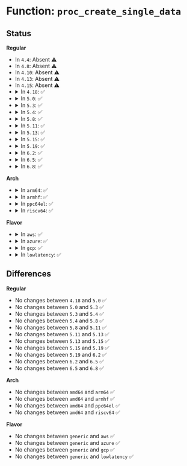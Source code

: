 # Function: <code>proc_create_single_data</code>

## Status
<b>Regular</b>
<ul>
<li>
In <code>4.4</code>: Absent ⚠️
</li>
<li>
In <code>4.8</code>: Absent ⚠️
</li>
<li>
In <code>4.10</code>: Absent ⚠️
</li>
<li>
In <code>4.13</code>: Absent ⚠️
</li>
<li>
In <code>4.15</code>: Absent ⚠️
</li>
<li>
<details>
<summary>In <code>4.18</code>: ✅</summary>

```c
struct proc_dir_entry *proc_create_single_data(const char *name, umode_t mode, struct proc_dir_entry *parent, int (*show)(struct seq_file *, void *), void *data);
```

**Collision:** Unique Global

**Inline:** No

**Transformation:** False

**Instances:**

```
In fs/proc/generic.c (ffffffff81320a90)
Location: fs/proc/generic.c:613
Inline: False
Direct callers:
  - kernel/exec_domain.c:proc_execdomains_init
  - kernel/irq/proc.c:register_irq_proc
  - kernel/irq/proc.c:register_irq_proc
  - kernel/irq/proc.c:register_irq_proc
  - kernel/irq/proc.c:register_irq_proc
  - kernel/irq/proc.c:register_irq_proc
  - kernel/dma.c:proc_dma_init
  - kernel/cgroup/cgroup.c:cgroup_init
  - fs/filesystems.c:proc_filesystems_init
  - fs/proc/proc_tty.c:proc_tty_register_driver
  - fs/proc/cmdline.c:proc_cmdline_init
  - fs/proc/loadavg.c:proc_loadavg_init
  - fs/proc/meminfo.c:proc_meminfo_init
  - fs/proc/uptime.c:proc_uptime_init
  - fs/proc/version.c:proc_version_init
  - fs/proc/softirqs.c:proc_softirqs_init
  - fs/ext4/sysfs.c:ext4_register_sysfs
  - fs/ext4/sysfs.c:ext4_register_sysfs
  - drivers/acpi/button.c:acpi_button_add
  - drivers/scsi/sg.c:init_sg
  - drivers/scsi/sg.c:init_sg
  - drivers/rtc/rtc-proc.c:rtc_proc_add_device
  - net/sched/sch_api.c:psched_net_init
  - net/ipv6/proc.c:snmp6_register_dev
```
**Symbols:**

```
ffffffff81320a90-ffffffff81320ad8: proc_create_single_data (STB_GLOBAL)
```
</details>
</li>
<li>
<details>
<summary>In <code>5.0</code>: ✅</summary>

```c
struct proc_dir_entry *proc_create_single_data(const char *name, umode_t mode, struct proc_dir_entry *parent, int (*show)(struct seq_file *, void *), void *data);
```

**Collision:** Unique Global

**Inline:** No

**Transformation:** False

**Instances:**

```
In fs/proc/generic.c (ffffffff81337b90)
Location: fs/proc/generic.c:615
Inline: False
Direct callers:
  - kernel/exec_domain.c:proc_execdomains_init
  - kernel/irq/proc.c:register_irq_proc
  - kernel/irq/proc.c:register_irq_proc
  - kernel/irq/proc.c:register_irq_proc
  - kernel/irq/proc.c:register_irq_proc
  - kernel/irq/proc.c:register_irq_proc
  - kernel/dma.c:proc_dma_init
  - kernel/cgroup/cgroup.c:cgroup_init
  - fs/filesystems.c:proc_filesystems_init
  - fs/proc/proc_tty.c:proc_tty_register_driver
  - fs/proc/cmdline.c:proc_cmdline_init
  - fs/proc/loadavg.c:proc_loadavg_init
  - fs/proc/meminfo.c:proc_meminfo_init
  - fs/proc/uptime.c:proc_uptime_init
  - fs/proc/version.c:proc_version_init
  - fs/proc/softirqs.c:proc_softirqs_init
  - fs/ext4/sysfs.c:ext4_register_sysfs
  - fs/ext4/sysfs.c:ext4_register_sysfs
  - drivers/acpi/button.c:acpi_button_add
  - drivers/scsi/sg.c:init_sg
  - drivers/scsi/sg.c:init_sg
  - drivers/rtc/proc.c:rtc_proc_add_device
  - net/sched/sch_api.c:psched_net_init
  - net/ipv6/proc.c:snmp6_register_dev
```
**Symbols:**

```
ffffffff81337b90-ffffffff81337bd8: proc_create_single_data (STB_GLOBAL)
```
</details>
</li>
<li>
<details>
<summary>In <code>5.3</code>: ✅</summary>

```c
struct proc_dir_entry *proc_create_single_data(const char *name, umode_t mode, struct proc_dir_entry *parent, int (*show)(struct seq_file *, void *), void *data);
```

**Collision:** Unique Global

**Inline:** No

**Transformation:** False

**Instances:**

```
In fs/proc/generic.c (ffffffff8135fd00)
Location: fs/proc/generic.c:616
Inline: False
Direct callers:
  - kernel/exec_domain.c:proc_execdomains_init
  - kernel/irq/proc.c:register_irq_proc
  - kernel/irq/proc.c:register_irq_proc
  - kernel/irq/proc.c:register_irq_proc
  - kernel/irq/proc.c:register_irq_proc
  - kernel/irq/proc.c:register_irq_proc
  - kernel/dma.c:proc_dma_init
  - kernel/cgroup/cgroup.c:cgroup_init
  - fs/filesystems.c:proc_filesystems_init
  - fs/proc/proc_tty.c:proc_tty_register_driver
  - fs/proc/cmdline.c:proc_cmdline_init
  - fs/proc/loadavg.c:proc_loadavg_init
  - fs/proc/meminfo.c:proc_meminfo_init
  - fs/proc/uptime.c:proc_uptime_init
  - fs/proc/version.c:proc_version_init
  - fs/proc/softirqs.c:proc_softirqs_init
  - fs/ext4/sysfs.c:ext4_register_sysfs
  - fs/ext4/sysfs.c:ext4_register_sysfs
  - drivers/acpi/button.c:acpi_button_add
  - drivers/scsi/sg.c:init_sg
  - drivers/scsi/sg.c:init_sg
  - drivers/rtc/proc.c:rtc_proc_add_device
  - net/sched/sch_api.c:psched_net_init
  - net/ipv6/proc.c:snmp6_register_dev
```
**Symbols:**

```
ffffffff8135fd00-ffffffff8135fd48: proc_create_single_data (STB_GLOBAL)
```
</details>
</li>
<li>
<details>
<summary>In <code>5.4</code>: ✅</summary>

```c
struct proc_dir_entry *proc_create_single_data(const char *name, umode_t mode, struct proc_dir_entry *parent, int (*show)(struct seq_file *, void *), void *data);
```

**Collision:** Unique Global

**Inline:** No

**Transformation:** False

**Instances:**

```
In fs/proc/generic.c (ffffffff81377f60)
Location: fs/proc/generic.c:616
Inline: False
Direct callers:
  - kernel/exec_domain.c:proc_execdomains_init
  - kernel/irq/proc.c:register_irq_proc
  - kernel/irq/proc.c:register_irq_proc
  - kernel/irq/proc.c:register_irq_proc
  - kernel/irq/proc.c:register_irq_proc
  - kernel/irq/proc.c:register_irq_proc
  - kernel/dma.c:proc_dma_init
  - kernel/cgroup/cgroup.c:cgroup_init
  - fs/filesystems.c:proc_filesystems_init
  - fs/proc/proc_tty.c:proc_tty_register_driver
  - fs/proc/cmdline.c:proc_cmdline_init
  - fs/proc/loadavg.c:proc_loadavg_init
  - fs/proc/meminfo.c:proc_meminfo_init
  - fs/proc/uptime.c:proc_uptime_init
  - fs/proc/version.c:proc_version_init
  - fs/proc/softirqs.c:proc_softirqs_init
  - fs/ext4/sysfs.c:ext4_register_sysfs
  - fs/ext4/sysfs.c:ext4_register_sysfs
  - drivers/acpi/button.c:acpi_button_add
  - drivers/scsi/sg.c:init_sg
  - drivers/scsi/sg.c:init_sg
  - drivers/rtc/proc.c:rtc_proc_add_device
  - net/sched/sch_api.c:psched_net_init
  - net/ipv6/proc.c:snmp6_register_dev
```
**Symbols:**

```
ffffffff81377f60-ffffffff81377fa8: proc_create_single_data (STB_GLOBAL)
```
</details>
</li>
<li>
<details>
<summary>In <code>5.8</code>: ✅</summary>

```c
struct proc_dir_entry *proc_create_single_data(const char *name, umode_t mode, struct proc_dir_entry *parent, int (*show)(struct seq_file *, void *), void *data);
```

**Collision:** Unique Global

**Inline:** No

**Transformation:** False

**Instances:**

```
In fs/proc/generic.c (ffffffff813c0e70)
Location: fs/proc/generic.c:629
Inline: False
Direct callers:
  - arch/x86/kernel/apic/x2apic_uv_x.c:uv_setup_proc_files
  - arch/x86/kernel/apic/x2apic_uv_x.c:uv_setup_proc_files
  - arch/x86/kernel/apic/x2apic_uv_x.c:uv_setup_proc_files
  - kernel/exec_domain.c:proc_execdomains_init
  - kernel/irq/proc.c:register_irq_proc
  - kernel/irq/proc.c:register_irq_proc
  - kernel/irq/proc.c:register_irq_proc
  - kernel/irq/proc.c:register_irq_proc
  - kernel/irq/proc.c:register_irq_proc
  - kernel/dma.c:proc_dma_init
  - kernel/cgroup/cgroup.c:cgroup_init
  - fs/filesystems.c:proc_filesystems_init
  - fs/proc/proc_tty.c:proc_tty_register_driver
  - fs/proc/cmdline.c:proc_cmdline_init
  - fs/proc/loadavg.c:proc_loadavg_init
  - fs/proc/meminfo.c:proc_meminfo_init
  - fs/proc/uptime.c:proc_uptime_init
  - fs/proc/version.c:proc_version_init
  - fs/proc/softirqs.c:proc_softirqs_init
  - fs/proc/bootconfig.c:proc_boot_config_init
  - fs/ext4/sysfs.c:ext4_register_sysfs
  - fs/ext4/sysfs.c:ext4_register_sysfs
  - drivers/acpi/button.c:acpi_button_add_fs
  - drivers/connector/connector.c:cn_init
  - drivers/rtc/proc.c:rtc_proc_add_device
  - net/sched/sch_api.c:psched_net_init
  - net/ipv4/route.c:ip_rt_do_proc_init
  - net/ipv6/proc.c:snmp6_register_dev
```
**Symbols:**

```
ffffffff813c0e70-ffffffff813c0eb7: proc_create_single_data (STB_GLOBAL)
```
</details>
</li>
<li>
<details>
<summary>In <code>5.11</code>: ✅</summary>

```c
struct proc_dir_entry *proc_create_single_data(const char *name, umode_t mode, struct proc_dir_entry *parent, int (*show)(struct seq_file *, void *), void *data);
```

**Collision:** Unique Global

**Inline:** No

**Transformation:** False

**Instances:**

```
In fs/proc/generic.c (ffffffff813d2d60)
Location: fs/proc/generic.c:649
Inline: False
Direct callers:
  - arch/x86/kernel/apic/x2apic_uv_x.c:uv_setup_proc_files
  - arch/x86/kernel/apic/x2apic_uv_x.c:uv_setup_proc_files
  - arch/x86/kernel/apic/x2apic_uv_x.c:uv_setup_proc_files
  - kernel/exec_domain.c:proc_execdomains_init
  - kernel/irq/proc.c:register_irq_proc
  - kernel/irq/proc.c:register_irq_proc
  - kernel/irq/proc.c:register_irq_proc
  - kernel/irq/proc.c:register_irq_proc
  - kernel/irq/proc.c:register_irq_proc
  - kernel/dma.c:proc_dma_init
  - kernel/cgroup/cgroup.c:cgroup_init
  - fs/filesystems.c:proc_filesystems_init
  - fs/proc/proc_tty.c:proc_tty_register_driver
  - fs/proc/cmdline.c:proc_cmdline_init
  - fs/proc/loadavg.c:proc_loadavg_init
  - fs/proc/meminfo.c:proc_meminfo_init
  - fs/proc/uptime.c:proc_uptime_init
  - fs/proc/version.c:proc_version_init
  - fs/proc/softirqs.c:proc_softirqs_init
  - fs/proc/bootconfig.c:proc_boot_config_init
  - fs/ext4/sysfs.c:ext4_register_sysfs
  - fs/ext4/sysfs.c:ext4_register_sysfs
  - fs/ext4/sysfs.c:ext4_register_sysfs
  - drivers/acpi/button.c:acpi_button_add_fs
  - drivers/connector/connector.c:cn_init
  - drivers/rtc/proc.c:rtc_proc_add_device
  - net/sched/sch_api.c:psched_net_init
  - net/ipv4/route.c:ip_rt_do_proc_init
  - net/ipv6/proc.c:snmp6_register_dev
```
**Symbols:**

```
ffffffff813d2d60-ffffffff813d2da7: proc_create_single_data (STB_GLOBAL)
```
</details>
</li>
<li>
<details>
<summary>In <code>5.13</code>: ✅</summary>

```c
struct proc_dir_entry *proc_create_single_data(const char *name, umode_t mode, struct proc_dir_entry *parent, int (*show)(struct seq_file *, void *), void *data);
```

**Collision:** Unique Global

**Inline:** No

**Transformation:** False

**Instances:**

```
In fs/proc/generic.c (ffffffff813d9bf0)
Location: fs/proc/generic.c:644
Inline: False
Direct callers:
  - arch/x86/kernel/apic/x2apic_uv_x.c:uv_setup_proc_files
  - arch/x86/kernel/apic/x2apic_uv_x.c:uv_setup_proc_files
  - arch/x86/kernel/apic/x2apic_uv_x.c:uv_setup_proc_files
  - kernel/exec_domain.c:proc_execdomains_init
  - kernel/irq/proc.c:register_irq_proc
  - kernel/irq/proc.c:register_irq_proc
  - kernel/irq/proc.c:register_irq_proc
  - kernel/irq/proc.c:register_irq_proc
  - kernel/irq/proc.c:register_irq_proc
  - kernel/dma.c:proc_dma_init
  - kernel/cgroup/cgroup.c:cgroup_init
  - fs/filesystems.c:proc_filesystems_init
  - fs/proc/proc_tty.c:proc_tty_register_driver
  - fs/proc/cmdline.c:proc_cmdline_init
  - fs/proc/loadavg.c:proc_loadavg_init
  - fs/proc/meminfo.c:proc_meminfo_init
  - fs/proc/uptime.c:proc_uptime_init
  - fs/proc/version.c:proc_version_init
  - fs/proc/softirqs.c:proc_softirqs_init
  - fs/proc/bootconfig.c:proc_boot_config_init
  - fs/ext4/sysfs.c:ext4_register_sysfs
  - fs/ext4/sysfs.c:ext4_register_sysfs
  - fs/ext4/sysfs.c:ext4_register_sysfs
  - fs/ext4/sysfs.c:ext4_register_sysfs
  - drivers/acpi/button.c:acpi_button_add
  - drivers/connector/connector.c:cn_init
  - drivers/scsi/sg.c:init_sg
  - drivers/scsi/sg.c:init_sg
  - drivers/rtc/proc.c:rtc_proc_add_device
  - net/sched/sch_api.c:psched_net_init
  - net/ipv4/route.c:ip_rt_do_proc_init
  - net/ipv6/proc.c:snmp6_register_dev
```
**Symbols:**

```
ffffffff813d9bf0-ffffffff813d9c37: proc_create_single_data (STB_GLOBAL)
```
</details>
</li>
<li>
<details>
<summary>In <code>5.15</code>: ✅</summary>

```c
struct proc_dir_entry *proc_create_single_data(const char *name, umode_t mode, struct proc_dir_entry *parent, int (*show)(struct seq_file *, void *), void *data);
```

**Collision:** Unique Global

**Inline:** No

**Transformation:** False

**Instances:**

```
In fs/proc/generic.c (ffffffff8142b320)
Location: fs/proc/generic.c:644
Inline: False
Direct callers:
  - arch/x86/kernel/apic/x2apic_uv_x.c:uv_setup_proc_files
  - arch/x86/kernel/apic/x2apic_uv_x.c:uv_setup_proc_files
  - arch/x86/kernel/apic/x2apic_uv_x.c:uv_setup_proc_files
  - kernel/exec_domain.c:proc_execdomains_init
  - kernel/irq/proc.c:register_irq_proc
  - kernel/irq/proc.c:register_irq_proc
  - kernel/irq/proc.c:register_irq_proc
  - kernel/irq/proc.c:register_irq_proc
  - kernel/irq/proc.c:register_irq_proc
  - kernel/dma.c:proc_dma_init
  - kernel/cgroup/cgroup.c:cgroup_init
  - fs/filesystems.c:proc_filesystems_init
  - fs/proc/proc_tty.c:proc_tty_register_driver
  - fs/proc/cmdline.c:proc_cmdline_init
  - fs/proc/loadavg.c:proc_loadavg_init
  - fs/proc/meminfo.c:proc_meminfo_init
  - fs/proc/uptime.c:proc_uptime_init
  - fs/proc/version.c:proc_version_init
  - fs/proc/softirqs.c:proc_softirqs_init
  - fs/proc/bootconfig.c:proc_boot_config_init
  - fs/ext4/sysfs.c:ext4_register_sysfs
  - fs/ext4/sysfs.c:ext4_register_sysfs
  - fs/ext4/sysfs.c:ext4_register_sysfs
  - fs/ext4/sysfs.c:ext4_register_sysfs
  - drivers/acpi/button.c:acpi_button_add
  - drivers/connector/connector.c:cn_init
  - drivers/scsi/sg.c:init_sg
  - drivers/scsi/sg.c:init_sg
  - drivers/rtc/proc.c:rtc_proc_add_device
  - net/sched/sch_api.c:psched_net_init
  - net/ipv4/route.c:ip_rt_do_proc_init
  - net/ipv6/proc.c:snmp6_register_dev
```
**Symbols:**

```
ffffffff8142b320-ffffffff8142b367: proc_create_single_data (STB_GLOBAL)
```
</details>
</li>
<li>
<details>
<summary>In <code>5.19</code>: ✅</summary>

```c
struct proc_dir_entry *proc_create_single_data(const char *name, umode_t mode, struct proc_dir_entry *parent, int (*show)(struct seq_file *, void *), void *data);
```

**Collision:** Unique Global

**Inline:** No

**Transformation:** False

**Instances:**

```
In fs/proc/generic.c (ffffffff814a49e0)
Location: fs/proc/generic.c:647
Inline: False
Direct callers:
  - arch/x86/kernel/apic/x2apic_uv_x.c:uv_setup_proc_files
  - arch/x86/kernel/apic/x2apic_uv_x.c:uv_setup_proc_files
  - arch/x86/kernel/apic/x2apic_uv_x.c:uv_setup_proc_files
  - kernel/exec_domain.c:proc_execdomains_init
  - kernel/irq/proc.c:register_irq_proc
  - kernel/irq/proc.c:register_irq_proc
  - kernel/irq/proc.c:register_irq_proc
  - kernel/irq/proc.c:register_irq_proc
  - kernel/irq/proc.c:register_irq_proc
  - kernel/dma.c:proc_dma_init
  - kernel/cgroup/cgroup.c:cgroup_init
  - fs/filesystems.c:proc_filesystems_init
  - fs/proc/proc_tty.c:proc_tty_register_driver
  - fs/proc/cmdline.c:proc_cmdline_init
  - fs/proc/loadavg.c:proc_loadavg_init
  - fs/proc/meminfo.c:proc_meminfo_init
  - fs/proc/uptime.c:proc_uptime_init
  - fs/proc/version.c:proc_version_init
  - fs/proc/softirqs.c:proc_softirqs_init
  - fs/proc/bootconfig.c:proc_boot_config_init
  - fs/ext4/sysfs.c:ext4_register_sysfs
  - fs/ext4/sysfs.c:ext4_register_sysfs
  - fs/ext4/sysfs.c:ext4_register_sysfs
  - fs/ext4/sysfs.c:ext4_register_sysfs
  - drivers/acpi/button.c:acpi_button_add
  - drivers/connector/connector.c:cn_init
  - drivers/scsi/sg.c:init_sg
  - drivers/scsi/sg.c:init_sg
  - drivers/rtc/proc.c:rtc_proc_add_device
  - net/sched/sch_api.c:psched_net_init
  - net/ipv4/route.c:ip_rt_do_proc_init
  - net/ipv6/proc.c:snmp6_register_dev
```
**Symbols:**

```
ffffffff814a49e0-ffffffff814a4a36: proc_create_single_data (STB_GLOBAL)
```
</details>
</li>
<li>
<details>
<summary>In <code>6.2</code>: ✅</summary>

```c
struct proc_dir_entry *proc_create_single_data(const char *name, umode_t mode, struct proc_dir_entry *parent, int (*show)(struct seq_file *, void *), void *data);
```

**Collision:** Unique Global

**Inline:** No

**Transformation:** False

**Instances:**

```
In fs/proc/generic.c (ffffffff81539ee0)
Location: fs/proc/generic.c:647
Inline: False
Direct callers:
  - arch/x86/kernel/apic/x2apic_uv_x.c:uv_system_init
  - arch/x86/kernel/apic/x2apic_uv_x.c:uv_system_init
  - arch/x86/kernel/apic/x2apic_uv_x.c:uv_system_init_hub
  - arch/x86/kernel/apic/x2apic_uv_x.c:uv_system_init_hub
  - kernel/exec_domain.c:proc_execdomains_init
  - kernel/irq/proc.c:register_irq_proc
  - kernel/irq/proc.c:register_irq_proc
  - kernel/irq/proc.c:register_irq_proc
  - kernel/irq/proc.c:register_irq_proc
  - kernel/irq/proc.c:register_irq_proc
  - kernel/dma.c:proc_dma_init
  - kernel/cgroup/cgroup.c:cgroup_init
  - fs/filesystems.c:proc_filesystems_init
  - fs/proc/proc_tty.c:proc_tty_register_driver
  - fs/proc/cmdline.c:proc_cmdline_init
  - fs/proc/loadavg.c:proc_loadavg_init
  - fs/proc/meminfo.c:proc_meminfo_init
  - fs/proc/uptime.c:proc_uptime_init
  - fs/proc/version.c:proc_version_init
  - fs/proc/softirqs.c:proc_softirqs_init
  - fs/proc/bootconfig.c:proc_boot_config_init
  - fs/ext4/sysfs.c:ext4_register_sysfs
  - fs/ext4/sysfs.c:ext4_register_sysfs
  - fs/ext4/sysfs.c:ext4_register_sysfs
  - fs/ext4/sysfs.c:ext4_register_sysfs
  - drivers/acpi/button.c:acpi_button_add
  - drivers/connector/connector.c:cn_init
  - drivers/scsi/sg.c:init_sg
  - drivers/scsi/sg.c:init_sg
  - drivers/rtc/proc.c:rtc_proc_add_device
  - net/sched/sch_api.c:psched_net_init
  - net/ipv4/route.c:ip_rt_do_proc_init
  - net/ipv6/proc.c:snmp6_register_dev
```
**Symbols:**

```
ffffffff81539ee0-ffffffff81539f36: proc_create_single_data (STB_GLOBAL)
```
</details>
</li>
<li>
<details>
<summary>In <code>6.5</code>: ✅</summary>

```c
struct proc_dir_entry *proc_create_single_data(const char *name, umode_t mode, struct proc_dir_entry *parent, int (*show)(struct seq_file *, void *), void *data);
```

**Collision:** Unique Global

**Inline:** No

**Transformation:** False

**Instances:**

```
In fs/proc/generic.c (ffffffff81572180)
Location: fs/proc/generic.c:646
Inline: False
Direct callers:
  - arch/x86/kernel/apic/x2apic_uv_x.c:uv_system_init
  - arch/x86/kernel/apic/x2apic_uv_x.c:uv_system_init
  - arch/x86/kernel/apic/x2apic_uv_x.c:uv_system_init_hub
  - arch/x86/kernel/apic/x2apic_uv_x.c:uv_system_init_hub
  - kernel/exec_domain.c:proc_execdomains_init
  - kernel/irq/proc.c:register_irq_proc
  - kernel/irq/proc.c:register_irq_proc
  - kernel/irq/proc.c:register_irq_proc
  - kernel/irq/proc.c:register_irq_proc
  - kernel/irq/proc.c:register_irq_proc
  - kernel/dma.c:proc_dma_init
  - kernel/cgroup/cgroup.c:cgroup_init
  - fs/filesystems.c:proc_filesystems_init
  - fs/proc/proc_tty.c:proc_tty_register_driver
  - fs/proc/cmdline.c:proc_cmdline_init
  - fs/proc/loadavg.c:proc_loadavg_init
  - fs/proc/meminfo.c:proc_meminfo_init
  - fs/proc/uptime.c:proc_uptime_init
  - fs/proc/version.c:proc_version_init
  - fs/proc/softirqs.c:proc_softirqs_init
  - fs/proc/bootconfig.c:proc_boot_config_init
  - fs/ext4/sysfs.c:ext4_register_sysfs
  - fs/ext4/sysfs.c:ext4_register_sysfs
  - fs/ext4/sysfs.c:ext4_register_sysfs
  - fs/ext4/sysfs.c:ext4_register_sysfs
  - drivers/acpi/button.c:acpi_button_add
  - drivers/connector/connector.c:cn_init
  - drivers/scsi/sg.c:init_sg
  - drivers/scsi/sg.c:init_sg
  - drivers/rtc/proc.c:rtc_proc_add_device
  - net/sched/sch_api.c:psched_net_init
  - net/ipv4/route.c:ip_rt_do_proc_init
  - net/ipv6/proc.c:snmp6_register_dev
```
**Symbols:**

```
ffffffff81572180-ffffffff815721d6: proc_create_single_data (STB_GLOBAL)
```
</details>
</li>
<li>
<details>
<summary>In <code>6.8</code>: ✅</summary>

```c
struct proc_dir_entry *proc_create_single_data(const char *name, umode_t mode, struct proc_dir_entry *parent, int (*show)(struct seq_file *, void *), void *data);
```

**Collision:** Unique Global

**Inline:** No

**Transformation:** False

**Instances:**

```
In fs/proc/generic.c (ffffffff815aab30)
Location: fs/proc/generic.c:646
Inline: False
Direct callers:
  - arch/x86/kernel/apic/x2apic_uv_x.c:uv_system_init
  - arch/x86/kernel/apic/x2apic_uv_x.c:uv_system_init
  - arch/x86/kernel/apic/x2apic_uv_x.c:uv_system_init_hub
  - arch/x86/kernel/apic/x2apic_uv_x.c:uv_system_init_hub
  - kernel/exec_domain.c:proc_execdomains_init
  - kernel/irq/proc.c:register_irq_proc
  - kernel/irq/proc.c:register_irq_proc
  - kernel/irq/proc.c:register_irq_proc
  - kernel/irq/proc.c:register_irq_proc
  - kernel/irq/proc.c:register_irq_proc
  - kernel/dma.c:proc_dma_init
  - kernel/cgroup/cgroup.c:cgroup_init
  - fs/filesystems.c:proc_filesystems_init
  - fs/proc/proc_tty.c:proc_tty_register_driver
  - fs/proc/cmdline.c:proc_cmdline_init
  - fs/proc/loadavg.c:proc_loadavg_init
  - fs/proc/meminfo.c:proc_meminfo_init
  - fs/proc/uptime.c:proc_uptime_init
  - fs/proc/version.c:proc_version_init
  - fs/proc/softirqs.c:proc_softirqs_init
  - fs/proc/bootconfig.c:proc_boot_config_init
  - fs/ext4/sysfs.c:ext4_register_sysfs
  - fs/ext4/sysfs.c:ext4_register_sysfs
  - fs/ext4/sysfs.c:ext4_register_sysfs
  - fs/ext4/sysfs.c:ext4_register_sysfs
  - drivers/acpi/button.c:acpi_button_add
  - drivers/connector/connector.c:cn_init
  - drivers/scsi/sg.c:init_sg
  - drivers/scsi/sg.c:init_sg
  - drivers/rtc/proc.c:rtc_proc_add_device
  - net/sched/sch_api.c:psched_net_init
  - net/ipv4/route.c:ip_rt_do_proc_init
  - net/ipv6/proc.c:snmp6_register_dev
```
**Symbols:**

```
ffffffff815aab30-ffffffff815aab86: proc_create_single_data (STB_GLOBAL)
```
</details>
</li>
</ul>
<b>Arch</b>
<ul>
<li>
<details>
<summary>In <code>arm64</code>: ✅</summary>

```c
struct proc_dir_entry *proc_create_single_data(const char *name, umode_t mode, struct proc_dir_entry *parent, int (*show)(struct seq_file *, void *), void *data);
```

**Collision:** Unique Global

**Inline:** No

**Transformation:** False

**Instances:**

```
In fs/proc/generic.c (ffff800010443e90)
Location: fs/proc/generic.c:616
Inline: False
Direct callers:
  - kernel/exec_domain.c:proc_execdomains_init
  - kernel/irq/proc.c:register_irq_proc
  - kernel/irq/proc.c:register_irq_proc
  - kernel/irq/proc.c:register_irq_proc
  - kernel/irq/proc.c:register_irq_proc
  - kernel/irq/proc.c:register_irq_proc
  - kernel/cgroup/cgroup.c:cgroup_init
  - fs/filesystems.c:proc_filesystems_init
  - fs/proc/proc_tty.c:proc_tty_register_driver
  - fs/proc/cmdline.c:proc_cmdline_init
  - fs/proc/loadavg.c:proc_loadavg_init
  - fs/proc/meminfo.c:proc_meminfo_init
  - fs/proc/uptime.c:proc_uptime_init
  - fs/proc/version.c:proc_version_init
  - fs/proc/softirqs.c:proc_softirqs_init
  - fs/ext4/sysfs.c:ext4_register_sysfs
  - fs/ext4/sysfs.c:ext4_register_sysfs
  - drivers/acpi/button.c:acpi_button_add
  - drivers/scsi/sg.c:init_sg
  - drivers/scsi/sg.c:init_sg
  - drivers/rtc/proc.c:rtc_proc_add_device
  - net/sched/sch_api.c:psched_net_init
  - net/ipv6/proc.c:snmp6_register_dev
```
**Symbols:**

```
ffff800010443e90-ffff800010443f0c: proc_create_single_data (STB_GLOBAL)
```
</details>
</li>
<li>
<details>
<summary>In <code>armhf</code>: ✅</summary>

```c
struct proc_dir_entry *proc_create_single_data(const char *name, umode_t mode, struct proc_dir_entry *parent, int (*show)(struct seq_file *, void *), void *data);
```

**Collision:** Unique Global

**Inline:** No

**Transformation:** False

**Instances:**

```
In fs/proc/generic.c (c0609038)
Location: fs/proc/generic.c:616
Inline: False
Direct callers:
  - arch/arm/kernel/swp_emulate.c:swp_emulation_init
  - kernel/exec_domain.c:proc_execdomains_init
  - kernel/irq/proc.c:register_irq_proc
  - kernel/irq/proc.c:register_irq_proc
  - kernel/irq/proc.c:register_irq_proc
  - kernel/irq/proc.c:register_irq_proc
  - kernel/irq/proc.c:register_irq_proc
  - kernel/cgroup/cgroup.c:cgroup_init
  - fs/filesystems.c:proc_filesystems_init
  - fs/proc/proc_tty.c:proc_tty_register_driver
  - fs/proc/cmdline.c:proc_cmdline_init
  - fs/proc/loadavg.c:proc_loadavg_init
  - fs/proc/meminfo.c:proc_meminfo_init
  - fs/proc/uptime.c:proc_uptime_init
  - fs/proc/version.c:proc_version_init
  - fs/proc/softirqs.c:proc_softirqs_init
  - fs/ext4/sysfs.c:ext4_register_sysfs
  - fs/ext4/sysfs.c:ext4_register_sysfs
  - drivers/scsi/sg.c:init_sg
  - drivers/scsi/sg.c:init_sg
  - drivers/mtd/mtdcore.c:init_mtd
  - drivers/rtc/proc.c:rtc_proc_add_device
  - net/sched/sch_api.c:psched_net_init
  - net/ipv6/proc.c:snmp6_register_dev
```
**Symbols:**

```
c0609038-c0609094: proc_create_single_data (STB_GLOBAL)
```
</details>
</li>
<li>
<details>
<summary>In <code>ppc64el</code>: ✅</summary>

```c
struct proc_dir_entry *proc_create_single_data(const char *name, umode_t mode, struct proc_dir_entry *parent, int (*show)(struct seq_file *, void *), void *data);
```

**Collision:** Unique Global

**Inline:** No

**Transformation:** False

**Instances:**

```
In fs/proc/generic.c (c0000000005595d0)
Location: fs/proc/generic.c:616
Inline: False
Direct callers:
  - arch/powerpc/kernel/rtas-proc.c:proc_rtas_init
  - arch/powerpc/kernel/rtas-proc.c:proc_rtas_init
  - arch/powerpc/kernel/eeh.c:eeh_init_proc
  - kernel/exec_domain.c:proc_execdomains_init
  - kernel/irq/proc.c:register_irq_proc
  - kernel/irq/proc.c:register_irq_proc
  - kernel/irq/proc.c:register_irq_proc
  - kernel/dma.c:proc_dma_init
  - kernel/cgroup/cgroup.c:cgroup_init
  - fs/filesystems.c:proc_filesystems_init
  - fs/proc/proc_tty.c:proc_tty_register_driver
  - fs/proc/cmdline.c:proc_cmdline_init
  - fs/proc/loadavg.c:proc_loadavg_init
  - fs/proc/meminfo.c:proc_meminfo_init
  - fs/proc/uptime.c:proc_uptime_init
  - fs/proc/version.c:proc_version_init
  - fs/proc/softirqs.c:proc_softirqs_init
  - fs/ext4/sysfs.c:ext4_register_sysfs
  - fs/ext4/sysfs.c:ext4_register_sysfs
  - drivers/scsi/sg.c:init_sg
  - drivers/scsi/sg.c:init_sg
  - drivers/rtc/proc.c:rtc_proc_add_device
  - net/sched/sch_api.c:psched_net_init
  - net/ipv6/proc.c:snmp6_register_dev
```
**Symbols:**

```
c0000000005595d0-c000000000559640: proc_create_single_data (STB_GLOBAL)
```
</details>
</li>
<li>
<details>
<summary>In <code>riscv64</code>: ✅</summary>

```c
struct proc_dir_entry *proc_create_single_data(const char *name, umode_t mode, struct proc_dir_entry *parent, int (*show)(struct seq_file *, void *), void *data);
```

**Collision:** Unique Global

**Inline:** No

**Transformation:** False

**Instances:**

```
In fs/proc/generic.c (ffffffe0002da8c8)
Location: fs/proc/generic.c:616
Inline: False
Direct callers:
  - kernel/exec_domain.c:proc_execdomains_init
  - kernel/irq/proc.c:register_irq_proc
  - kernel/irq/proc.c:register_irq_proc
  - kernel/irq/proc.c:register_irq_proc
  - kernel/cgroup/cgroup.c:cgroup_init
  - fs/filesystems.c:proc_filesystems_init
  - fs/proc/proc_tty.c:proc_tty_register_driver
  - fs/proc/cmdline.c:proc_cmdline_init
  - fs/proc/loadavg.c:proc_loadavg_init
  - fs/proc/meminfo.c:proc_meminfo_init
  - fs/proc/uptime.c:proc_uptime_init
  - fs/proc/version.c:proc_version_init
  - fs/proc/softirqs.c:proc_softirqs_init
  - fs/ext4/sysfs.c:ext4_register_sysfs
  - fs/ext4/sysfs.c:ext4_register_sysfs
  - drivers/scsi/sg.c:init_sg
  - drivers/scsi/sg.c:init_sg
  - drivers/rtc/proc.c:rtc_proc_add_device
  - net/sched/sch_api.c:psched_net_init
  - net/ipv6/proc.c:snmp6_register_dev
```
**Symbols:**

```
ffffffe0002da8c8-ffffffe0002da932: proc_create_single_data (STB_GLOBAL)
```
</details>
</li>
</ul>
<b>Flavor</b>
<ul>
<li>
<details>
<summary>In <code>aws</code>: ✅</summary>

```c
struct proc_dir_entry *proc_create_single_data(const char *name, umode_t mode, struct proc_dir_entry *parent, int (*show)(struct seq_file *, void *), void *data);
```

**Collision:** Unique Global

**Inline:** No

**Transformation:** False

**Instances:**

```
In fs/proc/generic.c (ffffffff81370540)
Location: fs/proc/generic.c:616
Inline: False
Direct callers:
  - kernel/exec_domain.c:proc_execdomains_init
  - kernel/irq/proc.c:register_irq_proc
  - kernel/irq/proc.c:register_irq_proc
  - kernel/irq/proc.c:register_irq_proc
  - kernel/irq/proc.c:register_irq_proc
  - kernel/irq/proc.c:register_irq_proc
  - kernel/dma.c:proc_dma_init
  - kernel/cgroup/cgroup.c:cgroup_init
  - fs/filesystems.c:proc_filesystems_init
  - fs/proc/proc_tty.c:proc_tty_register_driver
  - fs/proc/cmdline.c:proc_cmdline_init
  - fs/proc/loadavg.c:proc_loadavg_init
  - fs/proc/meminfo.c:proc_meminfo_init
  - fs/proc/uptime.c:proc_uptime_init
  - fs/proc/version.c:proc_version_init
  - fs/proc/softirqs.c:proc_softirqs_init
  - fs/ext4/sysfs.c:ext4_register_sysfs
  - fs/ext4/sysfs.c:ext4_register_sysfs
  - drivers/acpi/button.c:acpi_button_add
  - drivers/scsi/sg.c:init_sg
  - drivers/scsi/sg.c:init_sg
  - drivers/rtc/proc.c:rtc_proc_add_device
  - net/sched/sch_api.c:psched_net_init
  - net/ipv6/proc.c:snmp6_register_dev
```
**Symbols:**

```
ffffffff81370540-ffffffff81370588: proc_create_single_data (STB_GLOBAL)
```
</details>
</li>
<li>
<details>
<summary>In <code>azure</code>: ✅</summary>

```c
struct proc_dir_entry *proc_create_single_data(const char *name, umode_t mode, struct proc_dir_entry *parent, int (*show)(struct seq_file *, void *), void *data);
```

**Collision:** Unique Global

**Inline:** No

**Transformation:** False

**Instances:**

```
In fs/proc/generic.c (ffffffff81360fd0)
Location: fs/proc/generic.c:616
Inline: False
Direct callers:
  - kernel/exec_domain.c:proc_execdomains_init
  - kernel/irq/proc.c:register_irq_proc
  - kernel/irq/proc.c:register_irq_proc
  - kernel/irq/proc.c:register_irq_proc
  - kernel/irq/proc.c:register_irq_proc
  - kernel/irq/proc.c:register_irq_proc
  - kernel/dma.c:proc_dma_init
  - kernel/cgroup/cgroup.c:cgroup_init
  - fs/filesystems.c:proc_filesystems_init
  - fs/proc/proc_tty.c:proc_tty_register_driver
  - fs/proc/cmdline.c:proc_cmdline_init
  - fs/proc/loadavg.c:proc_loadavg_init
  - fs/proc/meminfo.c:proc_meminfo_init
  - fs/proc/uptime.c:proc_uptime_init
  - fs/proc/version.c:proc_version_init
  - fs/proc/softirqs.c:proc_softirqs_init
  - fs/ext4/sysfs.c:ext4_register_sysfs
  - fs/ext4/sysfs.c:ext4_register_sysfs
  - drivers/acpi/button.c:acpi_button_add
  - drivers/scsi/sg.c:init_sg
  - drivers/scsi/sg.c:init_sg
  - drivers/rtc/proc.c:rtc_proc_add_device
  - net/sched/sch_api.c:psched_net_init
  - net/ipv6/proc.c:snmp6_register_dev
```
**Symbols:**

```
ffffffff81360fd0-ffffffff81361018: proc_create_single_data (STB_GLOBAL)
```
</details>
</li>
<li>
<details>
<summary>In <code>gcp</code>: ✅</summary>

```c
struct proc_dir_entry *proc_create_single_data(const char *name, umode_t mode, struct proc_dir_entry *parent, int (*show)(struct seq_file *, void *), void *data);
```

**Collision:** Unique Global

**Inline:** No

**Transformation:** False

**Instances:**

```
In fs/proc/generic.c (ffffffff8136e010)
Location: fs/proc/generic.c:616
Inline: False
Direct callers:
  - kernel/exec_domain.c:proc_execdomains_init
  - kernel/irq/proc.c:register_irq_proc
  - kernel/irq/proc.c:register_irq_proc
  - kernel/irq/proc.c:register_irq_proc
  - kernel/irq/proc.c:register_irq_proc
  - kernel/irq/proc.c:register_irq_proc
  - kernel/dma.c:proc_dma_init
  - kernel/cgroup/cgroup.c:cgroup_init
  - fs/filesystems.c:proc_filesystems_init
  - fs/proc/proc_tty.c:proc_tty_register_driver
  - fs/proc/cmdline.c:proc_cmdline_init
  - fs/proc/loadavg.c:proc_loadavg_init
  - fs/proc/meminfo.c:proc_meminfo_init
  - fs/proc/uptime.c:proc_uptime_init
  - fs/proc/version.c:proc_version_init
  - fs/proc/softirqs.c:proc_softirqs_init
  - fs/ext4/sysfs.c:ext4_register_sysfs
  - fs/ext4/sysfs.c:ext4_register_sysfs
  - drivers/acpi/button.c:acpi_button_add
  - drivers/scsi/sg.c:init_sg
  - drivers/scsi/sg.c:init_sg
  - drivers/rtc/proc.c:rtc_proc_add_device
  - net/sched/sch_api.c:psched_net_init
  - net/ipv6/proc.c:snmp6_register_dev
```
**Symbols:**

```
ffffffff8136e010-ffffffff8136e058: proc_create_single_data (STB_GLOBAL)
```
</details>
</li>
<li>
<details>
<summary>In <code>lowlatency</code>: ✅</summary>

```c
struct proc_dir_entry *proc_create_single_data(const char *name, umode_t mode, struct proc_dir_entry *parent, int (*show)(struct seq_file *, void *), void *data);
```

**Collision:** Unique Global

**Inline:** No

**Transformation:** False

**Instances:**

```
In fs/proc/generic.c (ffffffff81381940)
Location: fs/proc/generic.c:616
Inline: False
Direct callers:
  - kernel/exec_domain.c:proc_execdomains_init
  - kernel/irq/proc.c:register_irq_proc
  - kernel/irq/proc.c:register_irq_proc
  - kernel/irq/proc.c:register_irq_proc
  - kernel/irq/proc.c:register_irq_proc
  - kernel/irq/proc.c:register_irq_proc
  - kernel/dma.c:proc_dma_init
  - kernel/cgroup/cgroup.c:cgroup_init
  - fs/filesystems.c:proc_filesystems_init
  - fs/proc/proc_tty.c:proc_tty_register_driver
  - fs/proc/cmdline.c:proc_cmdline_init
  - fs/proc/loadavg.c:proc_loadavg_init
  - fs/proc/meminfo.c:proc_meminfo_init
  - fs/proc/uptime.c:proc_uptime_init
  - fs/proc/version.c:proc_version_init
  - fs/proc/softirqs.c:proc_softirqs_init
  - fs/ext4/sysfs.c:ext4_register_sysfs
  - fs/ext4/sysfs.c:ext4_register_sysfs
  - drivers/acpi/button.c:acpi_button_add
  - drivers/scsi/sg.c:init_sg
  - drivers/scsi/sg.c:init_sg
  - drivers/rtc/proc.c:rtc_proc_add_device
  - net/sched/sch_api.c:psched_net_init
  - net/ipv6/proc.c:snmp6_register_dev
```
**Symbols:**

```
ffffffff81381940-ffffffff81381988: proc_create_single_data (STB_GLOBAL)
```
</details>
</li>
</ul>

## Differences
<b>Regular</b>
<ul>
<li>
No changes between <code>4.18</code> and <code>5.0</code> ✅
</li>
<li>
No changes between <code>5.0</code> and <code>5.3</code> ✅
</li>
<li>
No changes between <code>5.3</code> and <code>5.4</code> ✅
</li>
<li>
No changes between <code>5.4</code> and <code>5.8</code> ✅
</li>
<li>
No changes between <code>5.8</code> and <code>5.11</code> ✅
</li>
<li>
No changes between <code>5.11</code> and <code>5.13</code> ✅
</li>
<li>
No changes between <code>5.13</code> and <code>5.15</code> ✅
</li>
<li>
No changes between <code>5.15</code> and <code>5.19</code> ✅
</li>
<li>
No changes between <code>5.19</code> and <code>6.2</code> ✅
</li>
<li>
No changes between <code>6.2</code> and <code>6.5</code> ✅
</li>
<li>
No changes between <code>6.5</code> and <code>6.8</code> ✅
</li>
</ul>
<b>Arch</b>
<ul>
<li>
No changes between <code>amd64</code> and <code>arm64</code> ✅
</li>
<li>
No changes between <code>amd64</code> and <code>armhf</code> ✅
</li>
<li>
No changes between <code>amd64</code> and <code>ppc64el</code> ✅
</li>
<li>
No changes between <code>amd64</code> and <code>riscv64</code> ✅
</li>
</ul>
<b>Flavor</b>
<ul>
<li>
No changes between <code>generic</code> and <code>aws</code> ✅
</li>
<li>
No changes between <code>generic</code> and <code>azure</code> ✅
</li>
<li>
No changes between <code>generic</code> and <code>gcp</code> ✅
</li>
<li>
No changes between <code>generic</code> and <code>lowlatency</code> ✅
</li>
</ul>
